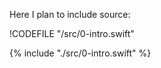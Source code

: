 Here I plan to include source:

!CODEFILE "/src/0-intro.swift"

{% include "./src/0-intro.swift" %}
